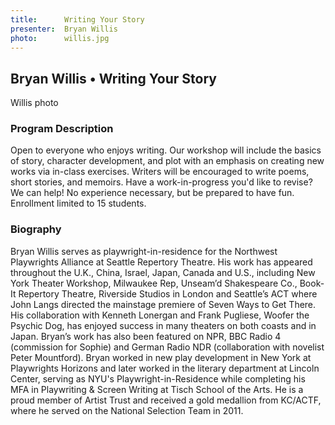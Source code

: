 ```yaml
---
title:      Writing Your Story
presenter:  Bryan Willis
photo:      willis.jpg
---
```

## Bryan Willis • Writing Your Story

Willis photo

### Program Description

Open to everyone who enjoys writing. Our workshop will include the basics of story, character development, and plot with an emphasis on creating new works via in-class exercises. Writers will be encouraged to write poems, short stories, and memoirs. Have a work-in-progress you'd like to revise? We can help! No experience necessary, but be prepared to have fun. Enrollment limited to 15 students.

### Biography

Bryan Willis serves as playwright-in-residence for the Northwest Playwrights Alliance at Seattle Repertory Theatre.  His work has appeared throughout the U.K., China, Israel, Japan, Canada and U.S., including New York Theater Workshop, Milwaukee Rep, Unseam’d Shakespeare Co., Book-It Repertory Theatre, Riverside Studios in London and Seattle’s ACT where John Langs directed the mainstage premiere of Seven Ways to Get There.  His collaboration with Kenneth Lonergan and Frank Pugliese, Woofer the Psychic Dog, has enjoyed success in many theaters on both coasts and in Japan. Bryan’s work has also been featured on NPR, BBC Radio 4 (commission for Sophie) and German Radio NDR (collaboration with novelist Peter Mountford). Bryan worked in new play development in New York at Playwrights Horizons and later worked in the literary department at Lincoln Center, serving as NYU's Playwright-in-Residence while completing his MFA in Playwriting & Screen Writing at Tisch School of the Arts.  He is a proud member of Artist Trust and received a gold medallion from KC/ACTF, where he served on the National Selection Team in 2011.
